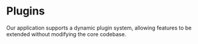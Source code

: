 # Plugins

Our application supports a dynamic plugin system, allowing features to be extended without modifying the core codebase.
